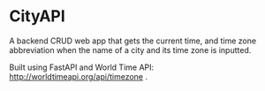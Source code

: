 # CityAPI

A backend CRUD web app that gets the current time, and time zone abbreviation when the name of a city and its time zone is inputted.

Built using FastAPI and World Time API: http://worldtimeapi.org/api/timezone .